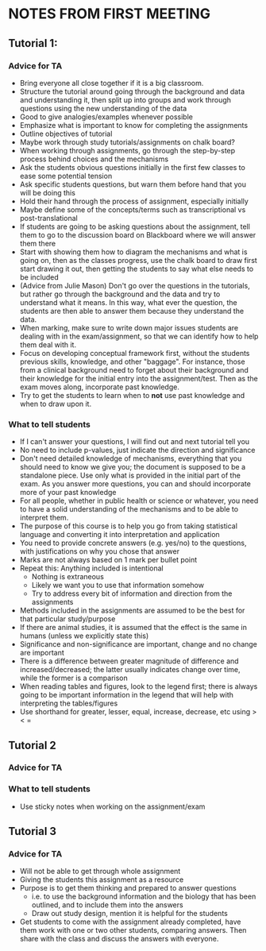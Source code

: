 <!-- To create a pdf, run command "pandoc infile.md -o outfile.pdf"-->
# NOTES FROM FIRST MEETING

## Tutorial 1:

### Advice for TA

* Bring everyone all close together if it is a big classroom.
* Structure the tutorial around going through the background and data
  and understanding it, then split up into groups and work through
  questions using the new understanding of the data
* Good to give analogies/examples whenever possible
* Emphasize what is important to know for completing the assignments
* Outline objectives of tutorial
* Maybe work through study tutorials/assignments on chalk board?
* When working through assignments, go through the step-by-step
  process behind choices and the mechanisms
* Ask the students obvious questions initially in the first few
  classes to ease some potential tension
* Ask specific students questions, but warn them before hand that you
  will be doing this
* Hold their hand through the process of assignment, especially
  initially
* Maybe define some of the concepts/terms such as transcriptional vs
  post-translational
* If students are going to be asking questions about the assignment,
  tell them to go to the discussion board on Blackboard where we will
  answer them there
* Start with showing them how to diagram the mechanisms and what is
  going on, then as the classes progress, use the chalk board to draw
  first start drawing it out, then getting the students to say what
  else needs to be included
* (Advice from Julie Mason) Don't go over the questions in the
  tutorials, but rather go through the background and the data and try
  to understand what it means.  In this way, what ever the question,
  the students are then able to answer them because they understand
  the data.
* When marking, make sure to write down major issues students are
  dealing with in the exam/assignment, so that we can identify how to
  help them deal with it.
* Focus on developing conceptual framework first, without the students
  previous skills, knowledge, and other "baggage". For instance, those
  from a clinical background need to forget about their background and
  their knowledge for the initial entry into the assignment/test.
  Then as the exam moves along, incorporate past knowledge.
* Try to get the students to learn when to **not** use past knowledge
  and when to draw upon it.
  
### What to tell students

* If I can't answer your questions, I will find out and next tutorial
  tell you
* No need to include p-values, just indicate the direction and
  significance
* Don't need detailed knowledge of mechanisms, everything that you
  should need to know we give you; the document is supposed to be a
  standalone piece.  Use only what is provided in the initial part of
  the exam.  As you answer more questions, you can and should
  incorporate more of your past knowledge
* For all people, whether in public health or science or whatever, you
  need to have a solid understanding of the mechanisms and to be able
  to interpret them.
* The purpose of this course is to help you go from taking statistical
  language and converting it into interpretation and application
* You need to provide concrete answers (e.g. yes/no) to the questions, with
  justifications on why you chose that answer
* Marks are not always based on 1 mark per bullet point
* Repeat this: Anything included is intentional
	* Nothing is extraneous
	* Likely we want you to use that information somehow
	* Try to address every bit of information and direction from the
       assignments
* Methods included in the assignments are assumed to be the best for
  that particular study/purpose
* If there are animal studies, it is assumed that the effect is the
  same in humans (unless we explicitly state this)
* Significance and non-significance are important, change and no
  change are important
* There is a difference between greater magnitude of difference and
  increased/decreased; the latter usually indicates change over time,
  while the former is a comparison
* When reading tables and figures, look to the legend first; there is
  always going to be important information in the legend that will
  help with interpreting the tables/figures
* Use shorthand for greater, lesser, equal, increase, decrease, etc
  using > < =

## Tutorial 2

### Advice for TA

### What to tell students

* Use sticky notes when working on the assignment/exam


## Tutorial 3

### Advice for TA

* Will not be able to get through whole assignment
* Giving the students this assignment as a resource
* Purpose is to get them thinking and prepared to answer questions
	* i.e. to use the background information and the biology that has
       been outlined, and to include them into the answers
	* Draw out study design, mention it is helpful for the students
* Get students to come with the assignment already completed, have
  them work with one or two other students, comparing answers.  Then
  share with the class and discuss the answers with everyone.
